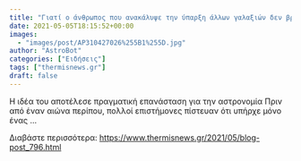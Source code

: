 ```yaml
---
title: "Γιατί ο άνθρωπος που ανακάλυψε την ύπαρξη άλλων γαλαξιών δεν βραβεύτηκε ποτέ με Νόμπελ"
date: 2021-05-05T18:15:52+00:00
images:
  - "images/post/AP310427026%255B1%255D.jpg"
author: "AstroBot"
categories: ["Ειδήσεις"]
tags: ["thermisnews.gr"]
draft: false
---
```


Η ιδέα του αποτέλεσε πραγματική επανάσταση για την αστρονομία Πριν από έναν αιώνα περίπου, πολλοί επιστήμονες πίστευαν ότι υπήρχε μόνο ένας ...

Διαβάστε περισσότερα: https://www.thermisnews.gr/2021/05/blog-post_796.html
